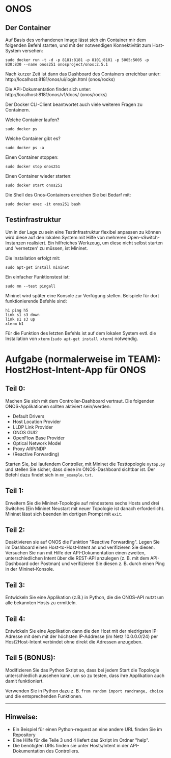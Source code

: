 #  ONOS
## Der Container
Auf Basis des vorhandenen Image lässt sich ein Container mir dem folgenden Befehl starten, und mit der notwendigen Konnektivität zum Host-System versehen:
```
sudo docker run -t -d -p 8181:8181 -p 8101:8101 -p 5005:5005 -p 830:830 --name onos251 onosproject/onos:2.5.1
```
Nach kurzer Zeit ist dann das Dashboard des Containers erreichbar unter:
http://localhost:8181/onos/ui/login.html (onos/rocks)

Die API-Dokumentation findet sich unter:
http://localhost:8181/onos/v1/docs/	(onos/rocks) 

Der Docker CLI-Client beantwortet auch viele weiteren Fragen zu Containern.

Welche Container laufen?
```
sudo docker ps
```
Welche Container gibt es?
```
sudo docker ps -a
```
Einen Container stoppen:
```
sudo docker stop onos251
```
Einen Container wieder starten:
```
sudo docker start onos251
```

Die Shell des Onos-Containers erreichen Sie bei Bedarf mit:
```
sudo docker exec -it onos251 bash
```

## Testinfrastruktur
Um in der Lage zu sein eine Testinfrastruktur flexibel anpassen zu können wird diese auf den lokalen System mit Hilfe von mehreren Open-vSwitch-Instanzen realisiert. Ein hilfreiches Werkzeug, um diese nicht selbst starten und 'vernetzen' zu müssen, ist Mininet. 

Die Installation erfolgt mit:
```
sudo apt-get install mininet
```
Ein einfacher Funktionstest ist:
```
sudo mn --test pingall
```
Mininet wird später eine Konsole zur Verfügung stellen. Beispiele für dort funktionierende Befehle sind:
```
h1 ping h5
link s1 s3 down
link s1 s3 up
xterm h1
```
Für die Funktion des letzten Befehls ist auf dem lokalen System evtl. die Installation von `xterm` (`sudo apt-get install xterm`) notwendig.

# Aufgabe (normalerweise im TEAM): Host2Host-Intent-App für ONOS
## Teil 0:
Machen Sie sich mit dem Controller-Dashboard vertraut.
Die folgenden ONOS-Applikationen sollten aktiviert sein/werden:
- Default Drivers 
- Host Location Provider
- LLDP Link Provider
- ONOS GUI2
- OpenFlow Base Provider
- Optical Network Model
- Proxy ARP/NDP
- (Reactive Forwarding)

Starten Sie, bei laufendem Controller, mit Mininet die Testtopologie `mytop.py` und stellen Sie sicher, dass diese im ONOS-Dashboard sichtbar ist. Der Befehl dazu findet sich in `mn_example.txt`.

## Teil 1:
Erweitern Sie die Mininet-Topologie auf mindestens sechs Hosts und drei Switches (Ein Mininet Neustart mit neuer Topologie ist danach erforderlich).
Mininet lässt sich beenden im dortigen Prompt mit `exit`. 

## Teil 2:
Deaktivieren sie auf ONOS die Funktion "Reactive Forwarding".
Legen Sie im Dashboard einen Host-to-Host-Intent an und verifizieren Sie diesen.
Versuchen Sie nun mit Hilfe der API-Dokumentation einen zweiten, unterschiedlichen Intent über die REST-API anzulegen (z. B. mit dem API-Dashboard oder Postman) und verifizieren Sie diesen z. B. durch einen Ping in der Mininet-Konsole.

## Teil 3:
Entwickeln Sie eine Applikation (z.B.) in Python, die die ONOS-API nutzt um alle bekannten Hosts zu ermitteln.

## Teil 4:
Entwickeln Sie eine Applikation dann die den Host mit der niedrigsten IP-Adresse mit dem mit der höchsten IP-Addresse (im Netz 10.0.0.0/24) per Host2Host-Intent verbindet ohne direkt die Adressen anzugeben.

## Teil 5 (BONUS):
Modifizieren Sie das Python Skript so, dass bei jedem Start die  Topologie unterschiedlich aussehen kann, um so zu testen, dass ihre Applikation auch damit funktioniert.

Verwenden Sie in Python dazu z. B. `from random import randrange, choice` und die entsprechenden Funktionen.
***

## Hinweise:
- Ein Beispiel für einen Python-request an eine andere URL finden Sie im Repository
- Eine Hilfe für die Teile 3 und 4 liefert das Skript im Ordner "help".
- Die benötigten URIs finden sie unter Hosts/Intent in der API-Dokumentation des Controllers.
